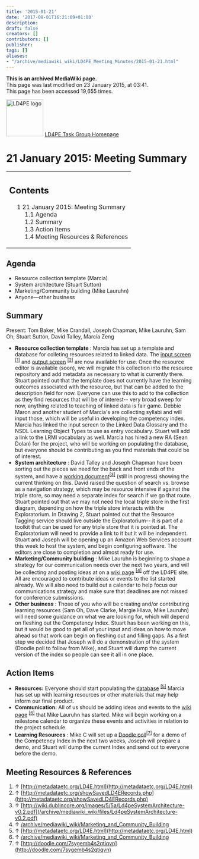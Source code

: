 ```yaml
---
title: '2015-01-21'
date: '2017-09-01T16:21:09+01:00'
description: 
draft: false
creators: []
contributors: []
publisher: 
tags: []
aliases:
- "/archive/mediawiki_wiki/LD4PE_Meeting_Minutes/2015-01-21.html"
---
```


 **This is an archived MediaWiki page.**  
This page was last modified on 23 January 2015, at 03:41.  
This page has been accessed 19,655 times.

[<img alt="LD4PE logo" src="/archive/mediawiki_wiki/images/Ld4pe.png" width="100" height="99">](/archive/mediawiki_wiki/images/Ld4pe.png "LD4PE logo") [LD4PE Task Group Homepage](/archive/mediawiki_wiki/Pet/ld4pe)

# 21 January 2015: Meeting Summary 
<table id="toc" class="toc">
  <tr>
    <td>
      <div id="toctitle">
        <h2>Contents</h2>
      </div>
      <ul>
        <li class="toclevel-1 tocsection-1">
          <a href="#21_January_2015:_Meeting_Summary"><span class="tocnumber">1</span> <span class="toctext">21 January 2015: Meeting Summary</span></a>
          <ul>
            <li class="toclevel-2 tocsection-2"><a href="#Agenda"><span class="tocnumber">1.1</span> <span class="toctext">Agenda</span></a></li>
            <li class="toclevel-2 tocsection-3"><a href="#Summary"><span class="tocnumber">1.2</span> <span class="toctext">Summary</span></a></li>
            <li class="toclevel-2 tocsection-4"><a href="#Action_Items"><span class="tocnumber">1.3</span> <span class="toctext">Action Items</span></a></li>
            <li class="toclevel-2 tocsection-5"><a href="#Meeting_Resources_.26_References"><span class="tocnumber">1.4</span> <span class="toctext">Meeting Resources &amp; References</span></a></li>
          </ul>
        </li>
      </ul>
    </td>
  </tr>
</table>


## Agenda 

- Resource collection template (Marcia)
- System architecture (Stuart Sutton)
- Marketing/Community building (Mike Lauruhn)
- Anyone—other business

## Summary 

Present: Tom Baker, Mike Crandall, Joseph Chapman, Mike Lauruhn, Sam Oh, Stuart Sutton, David Talley, Marcia Zeng

- **Resource collection template** : Marcia has set up a template and database for colleting resources related to linked data. The [input screen](http://metadataetc.org/LD4E.html) <sup id="cite_ref-0" class="reference"><a href="#cite_note-0">[1]</a></sup> and [output screen](http://metadataetc.org/showSavedLD4ERecords.php) <sup id="cite_ref-1" class="reference"><a href="#cite_note-1">[2]</a></sup> are now available for use. Once the resource editor is available (soon), we will migrate this collection into the resource repository and add metadata as necessary to what is currently there. Stuart pointed out that the template does not currently have the learning outcomes associated with the resource, but that can be added to the description field for now. Everyone can use this to add to the collection as they find resources that will be of interest-- very broad sweep for now, anything related to teaching of linked data is fair game. Debbie Maron and another student of Marcia's are collecting syllabi and will input those, which will be useful in developing the competency index. Marcia has linked the input screen to the Linked Data Glossary and the NSDL Learning Object Types to use as entry vocabulary. Stuart will add a link to the LRMI vocabulary as well. Marcia has hired a new RA (Sean Dolan) for the project, who will be working on populating the database, but everyone should be contributing as you find materials that could be of interest.
- **System architecture** : David Talley and Joseph Chapman have been sorting out the pieces we need for the back and front ends of the system, and have a [working document](/archive/mediawiki_wiki/files/Ld4peSystemArchitecture-v0.2.pdf)<sup id="cite_ref-2" class="reference"><a href="#cite_note-2">[3]</a></sup> (still in progress) showing the current thinking on this. David raised the question of search vs. browse as a navigation strategy, which may be resource intensive if against the triple store, so may need a separate index for search if we go that route. Stuart pointed out that we may not need the local triple store in the first diagram, depending on how the triple store interacts with the Exploratorium. In Drawing 2, Stuart pointed out that the Resource Tagging service should live outside the Exploratorium-- it is part of a toolkit that can be used for any triple store that it is pointed at. The Exploratorium will need to provide a link to it but it will be independent. Stuart and Joseph will be opening up an Amazon Web Services account this week to host the system, and begin configuring software. The editors are close to completion and almost ready for use.
- **Marketing/Community building** : Mike Lauruhn is beginning to shape a strategy for our communication needs over the next two years, and will be collecting and posting ideas at on a [wiki page](/archive/mediawiki_wiki/Marketing_and_Community_Building) <sup id="cite_ref-3" class="reference"><a href="#cite_note-3">[4]</a></sup> off the LD4PE site. All are encouraged to contribute ideas or events to the list started already. We will also need to build out a calendar to help focus our communications strategy and make sure that deadlines are not missed for conference submissions.
- **Other business** : Those of you who will be creating and/or contributing learning resources (Sam Oh, Dave Clarke, Margie Hlava, Mike Lauruhn) will need some guidance on what we are looking for, which will depend on fleshing out the Competency Index. Stuart has been working on this, but it would be good to get all of your input and ideas on how to move ahead so that work can begin on fleshing out and filling gaps. As a first step we decided that Joseph will do a demonstration of the system (Doodle poll to follow from Mike), and Stuart will dump the current version of the index so people can see it all in one place.

## Action Items 

- **Resources:** Everyone should start populating the [database](http://metadataetc.org/LD4E.html) <sup id="cite_ref-4" class="reference"><a href="#cite_note-4">[5]</a></sup> Marcia has set up with learning resources or other materials that may help inform our final product.
- **Communication:** All of us should be adding ideas and events to the [wiki page](/archive/mediawiki_wiki/Marketing_and_Community_Building) <sup id="cite_ref-5" class="reference"><a href="#cite_note-5">[6]</a></sup> that Mike Lauruhn has started. Mike will begin working on a milestone calendar to organize these events and activities in relation to the project schedule.
- **Learning Resources** : Mike C will set up a [Doodle poll](http://doodle.com/7sygemb4s2qtiqvn)<sup id="cite_ref-6" class="reference"><a href="#cite_note-6">[7]</a></sup> for a demo of the Competency Index in the next two weeks, Joseph will prepare a demo, and Stuart will dump the current Index and send out to everyone before the demo.

## Meeting Resources & References 

1. ↑ [http://metadataetc.org/LD4E.html](http://metadataetc.org/LD4E.html)
2. ↑ [http://metadataetc.org/showSavedLD4ERecords.php](http://metadataetc.org/showSavedLD4ERecords.php)
3. ↑ [http://wiki.dublincore.org/images/5/5a/Ld4peSystemArchitecture-v0.2.pdf](/archive/mediawiki_wiki/files/Ld4peSystemArchitecture-v0.2.pdf)
4. ↑ [/archive/mediawiki_wiki/Marketing\_and\_Community\_Building](/archive/mediawiki_wiki/Marketing_and_Community_Building)
5. ↑ [http://metadataetc.org/LD4E.html](http://metadataetc.org/LD4E.html)
6. ↑ [/archive/mediawiki_wiki/Marketing\_and\_Community\_Building](/archive/mediawiki_wiki/Marketing_and_Community_Building)
7. ↑ [http://doodle.com/7sygemb4s2qtiqvn](http://doodle.com/7sygemb4s2qtiqvn)

